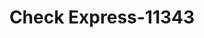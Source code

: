 ---
f_zip-code: 37840
f_state-code: TN
title: Check Express-11343
f_phone: 865-435-5686
f_city-only: Oliver Springs
f_address: 534 East Tri County Boulevard Oliver Springs
f_location-unique-id: '11343'
slug: check-express-11343
updated-on: '2024-05-30T13:46:58.046Z'
created-on: '2024-05-30T13:36:59.803Z'
published-on: '2024-05-30T13:54:32.469Z'
f_city-state: cms/city/oliver-springs-tn.md
f_company: cms/company/check-express.md
f_state: cms/state/tennessee.md
layout: '[payday-loan].html'
tags: payday-loan
---